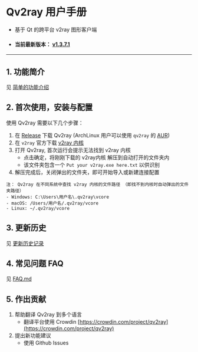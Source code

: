 # Qv2ray 用户手册

- 基于 Qt 的跨平台 v2ray 图形客户端

- #### 当前最新版本： [v1.3.7.1](./ReleaseNotes/1.3/v1.3.7.1.md)

--------

## 1. 功能简介

见 [简单的功能介绍](./Features.md)

## 2. 首次使用，安装与配置

使用 Qv2ray 需要以下几个步骤：

1. 在 [Release](https://github.com/lhy0403/Qv2ray/releases/latest) 下载 Qv2ray (ArchLinux 用户可以使用 `qv2ray` 的 [AUR](https://aur.archlinux.org/packages/qv2ray/))
2. 在 `v2ray` 官方下载 [v2ray 内核](https://github.com/v2ray/v2ray-core/releases/latest) 
3. 打开 Qv2ray, 首次运行会提示无法找到 v2ray 内核
   - 点击确定，将刚刚下载的 v2ray内核 解压到自动打开的文件夹内
   - 该文件夹包含一个 `Put your v2ray.exe here.txt` 以供识别
4. 解压完成后，关闭弹出的文件夹，即可开始导入或新建连接配置

```
注： Qv2ray 在不同系统中查找 v2ray 内核的文件路径 （即找不到内核时自动弹出的文件夹路径）
- Windows: C:\Users\用户名\.qv2ray\vcore
- macOS: /Users/用户名/.qv2ray/vcore
- Linux: ~/.qv2ray/vcore
```


## 3. 更新历史

见 [更新历史记录](./History.md)

## 4. 常见问题 FAQ

见 [FAQ.md](./FAQ.md)

## 5. 作出贡献

1. 帮助翻译 Qv2ray 到多个语言
   - 翻译平台使用 Crowdin [https://crowdin.com/project/qv2ray](https://crowdin.com/project/qv2ray)
2. 提出新功能建议
   - 使用 Github Issues
